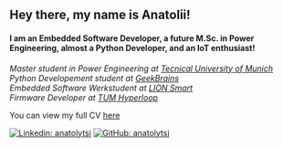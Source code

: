 <h2>Hey there, my name is Anatolii!</h2>

<h4>I am an Embedded Software Developer, a future M.Sc. in Power Engineering, almost a Python Developer, and an IoT enthusiast!</h4>

<p>
  <em>
    Master student in Power Engineering at <a href="https://www.tum.de/en/">Tecnical University of Munich</a>
    </br>
    Python Developement student at <a href="https://gb.ru/">GeekBrains</a>
    </br>
    Embedded Software Werkstudent at <a href="https://lionsmart.com/">LION Smart</a>
    </br>
    Firmware Developer at <a href="https://tumhyperloop.de/">TUM Hyperloop</a>
  </em>
</p>

<p>
  You can view my full CV <a href="https://anatolytsi.github.io/">here</a>
</p>

<!-- [![Anatolii's GitHub stats](https://github-readme-stats.vercel.app/api?username=anatolytsi&count_private=true&theme=buefy&hide=stars,issues&show_icons=true)](https://github.com/anatolytsi/)</br> -->
<!-- [![Anatolii's Top Langs](https://github-readme-stats.vercel.app/api/top-langs/?username=anatolytsi&exclude_repo=django_opt_tools_gb,basic_course_django_gb&hide=makefile&count_private=true&theme=buefy&show_icons=true&layout=compact)](https://github.com/anatolytsi/)</br> -->
[![Linkedin: anatolytsi](https://img.shields.io/badge/-anatolytsi-blue?style=flat-square&logo=Linkedin&logoColor=white&link=https://www.linkedin.com/in/anatolytsi/)](https://www.linkedin.com/in/anatolytsi/)
[![GitHub: anatolytsi](https://img.shields.io/github/followers/anatolytsi?label=follow&style=social)](https://github.com/anatolytsi)

